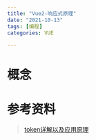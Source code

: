 ```yaml
---
title: "Vue2-响应式原理"
date: "2021-10-13"
tags: [编程]
categories: VUE

---
```


# 概念

# 参考资料

> [token详解以及应用原理](https://blog.csdn.net/cmj6706/article/details/79032703)

